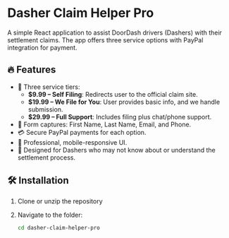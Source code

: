 # Dasher Claim Helper Pro

A simple React application to assist DoorDash drivers (Dashers) with their settlement claims. The app offers three service options with PayPal integration for payment.

## 🔥 Features

- 🚀 Three service tiers:
  - **$9.99 – Self Filing**: Redirects user to the official claim site.
  - **$19.99 – We File for You**: User provides basic info, and we handle submission.
  - **$29.99 – Full Support**: Includes filing plus chat/phone support.
- 📄 Form captures: First Name, Last Name, Email, and Phone.
- 💳 Secure PayPal payments for each option.
- 🎯 Professional, mobile-responsive UI.
- 🧠 Designed for Dashers who may not know about or understand the settlement process.

## 🛠 Installation

1. Clone or unzip the repository
2. Navigate to the folder:

   ```bash
   cd dasher-claim-helper-pro
